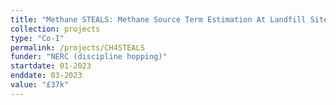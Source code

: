 ```yaml
---
title: "Methane STEALS: Methane Source Term Estimation At Landfill Sites"
collection: projects
type: "Co-I"
permalink: /projects/CH4STEALS
funder: "NERC (discipline hopping)"
startdate: 01-2023
enddate: 03-2023
value: "£37k"
---
```




